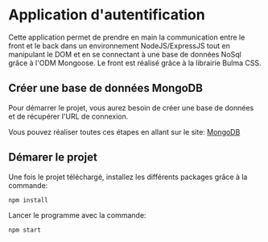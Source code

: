 # Application d'autentification

Cette application permet de prendre en main la communication entre le front et le back dans un environnement NodeJS/ExpressJS tout en manipulant le DOM et en se connectant à une base de données NoSql grâce à l'ODM Mongoose. Le front est réalisé grâce à la librairie Bulma CSS.


## Créer une base de données MongoDB

Pour démarrer le projet, vous aurez besoin de créer une base de données et de récupérer l'URL de connexion.


Vous pouvez réaliser toutes ces étapes en allant sur le site: 
[MongoDB](https://www.mongodb.com/fr-fr/cloud/atlas/lp/try4?utm_source=google&utm_campaign=search_gs_pl_evergreen_atlas_core-high-int_prosp-brand_gic-null_emea-fr_ps-all_desktop_eng_lead&utm_term=mongodb%20atlas&utm_medium=cpc_paid_search&utm_ad=e&utm_ad_campaign_id=19617252857&adgroup=142876874542&cq_cmp=19617252857&gad_source=1&gclid=Cj0KCQjwk6SwBhDPARIsAJ59GweOG04Wa8YxWNaCGTemdcayLip9oJvYN0IE4d_4ol4sqkz_e_PE0LAaAo6nEALw_wcB?utm_source=google&utm_campaign=search_gs_pl_evergreen_atlas_core-high-int_prosp-brand_gic-null_emea-fr_ps-all_desktop_eng_lead&utm_term=mongodb%20atlas&utm_medium=cpc_paid_search&utm_ad=e&utm_ad_campaign_id=19617252857&adgroup=142876874542&cq_cmp=19617252857&gad_source=1&gclid=Cj0KCQjwk6SwBhDPARIsAJ59GweOG04Wa8YxWNaCGTemdcayLip9oJvYN0IE4d_4ol4sqkz_e_PE0LAaAo6nEALw_wcB)


## Démarer le projet

Une fois le projet téléchargé, installez les différents packages grâce à la commande:


```npm install```


Lancer le programme avec la commande:


```npm start```